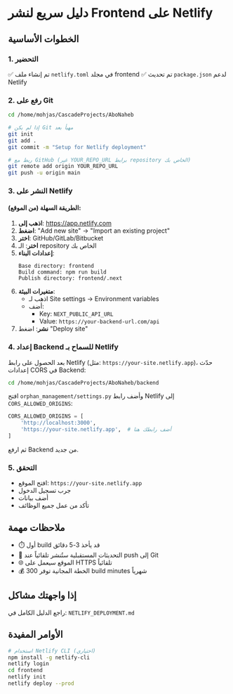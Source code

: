 # دليل سريع لنشر Frontend على Netlify

## الخطوات الأساسية

### 1. التحضير
✅ تم إنشاء ملف `netlify.toml` في مجلد frontend
✅ تم تحديث `package.json` لدعم Netlify

### 2. رفع على Git

```bash
cd /home/mohjas/CascadeProjects/AboNaheb

# إذا لم يكن Git مهيأ بعد
git init
git add .
git commit -m "Setup for Netlify deployment"

# ربط مع GitHub (غير YOUR_REPO_URL برابط repository الخاص بك)
git remote add origin YOUR_REPO_URL
git push -u origin main
```

### 3. النشر على Netlify

#### الطريقة السهلة (من الموقع):

1. **اذهب إلى**: https://app.netlify.com
2. **اضغط**: "Add new site" → "Import an existing project"
3. **اختر**: GitHub/GitLab/Bitbucket
4. **اختر**: الـ repository الخاص بك
5. **إعدادات البناء**:
   ```
   Base directory: frontend
   Build command: npm run build
   Publish directory: frontend/.next
   ```
6. **متغيرات البيئة**:
   - اذهب لـ Site settings → Environment variables
   - أضف:
     - Key: `NEXT_PUBLIC_API_URL`
     - Value: `https://your-backend-url.com/api`
7. **نشر**: اضغط "Deploy site"

### 4. إعداد Backend للسماح بـ Netlify

بعد الحصول على رابط Netlify (مثل: `https://your-site.netlify.app`)، 
حدّث إعدادات CORS في Backend:

```bash
cd /home/mohjas/CascadeProjects/AboNaheb/backend
```

افتح `orphan_management/settings.py` وأضف رابط Netlify إلى `CORS_ALLOWED_ORIGINS`:

```python
CORS_ALLOWED_ORIGINS = [
    'http://localhost:3000',
    'https://your-site.netlify.app',  # أضف رابطك هنا
]
```

ثم ارفع Backend من جديد.

### 5. التحقق

- افتح الموقع: `https://your-site.netlify.app`
- جرب تسجيل الدخول
- أضف بيانات
- تأكد من عمل جميع الوظائف

## ملاحظات مهمة

- ⏱️ أول build قد يأخذ 3-5 دقائق
- 🔄 التحديثات المستقبلية ستُنشر تلقائياً عند push إلى Git
- 🌐 الموقع سيعمل على HTTPS تلقائياً
- 💰 الخطة المجانية توفر 300 build minutes شهرياً

## إذا واجهتك مشاكل

راجع الدليل الكامل في: `NETLIFY_DEPLOYMENT.md`

## الأوامر المفيدة

```bash
# استخدام Netlify CLI (اختياري)
npm install -g netlify-cli
netlify login
cd frontend
netlify init
netlify deploy --prod
```

